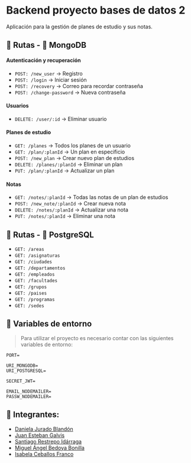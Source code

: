 # Backend proyecto bases de datos 2
Aplicación para la gestión de planes de estudio y sus notas.

## 🚩 Rutas - 💚 MongoDB 
#### Autenticación y recuperación
- ``POST: /new_user``           -> Registro
- ``POST: /login``              -> Iniciar sesión
- ``POST: /recovery``           -> Correo para recordar contraseña
- ``POST: /change-password``    -> Nueva contraseña
#### Usuarios
- ``DELETE: /user/:id``         -> Eliminar usuario
#### Planes de estudio
- ``GET: /planes``              -> Todos los planes de un usuario
- ``GET: /plan/:planId``            -> Un plan en especificio
- ``POST: /new_plan``           -> Crear nuevo plan de estudios
- ``DELETE: /planes/:planId``       -> Eliminar un plan
- ``PUT: /plan/:planId``            -> Actualizar un plan
#### Notas
- ``GET: /notes/:planId``           -> Todas las notas de un plan de estudios
- ``POST: /new_note/:planId``       -> Crear nueva nota
- ``DELETE: /notes/:planId``        -> Actualizar una nota 
- ``PUT: /notes/:planId``           -> Eliminar una nota 

## 🚩 Rutas - 🐘 PostgreSQL
- ``GET: /areas``                   
- ``GET: /asignaturas``                
- ``GET: /ciudades``
- ``GET: /departamentos``
- ``GET: /empleados``
- ``GET: /facultades``
- ``GET: /grupos``
- ``GET: /paises``
- ``GET: /programas``
- ``GET: /sedes``

## 🔐 Variables de entorno
> Para utilizar el proyecto es necesario contar con las siguientes variables de entorno:

````env
PORT=

URI_MONGODB=
URI_POSTGRESQL=

SECRET_JWT=

EMAIL_NODEMAILER=
PASSW_NODEMAILER=
````



## 👥 Integrantes:
- [Daniela Jurado Blandón](https://github.com/dionej11 "Daniela Jurado Blandón")
- [Juan Esteban Galvis](https://github.com/JuanesGalvis "Juan Esteban Galvis")
- [Santiago Restrepo Idárraga](https://github.com/Santiago-Restrepo "Santiago Restrepo Idárraga")
- [Miguel Ángel Bedoya Bonilla](https://github.com/MiguelABoni "Miguel Ángel Bedoya Bonilla")
- [Isabela Ceballos Franco](https://github.com/IsabelaCeballos "Isabela Ceballos Franco")